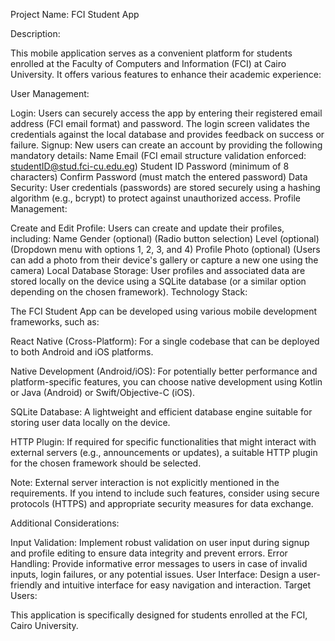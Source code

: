 Project Name: FCI Student App

Description:

This mobile application serves as a convenient platform for students enrolled at the Faculty of Computers and Information (FCI) at Cairo University. It offers various features to enhance their academic experience:

User Management:

Login: Users can securely access the app by entering their registered email address (FCI email format) and password. The login screen validates the credentials against the local database and provides feedback on success or failure.
Signup: New users can create an account by providing the following mandatory details:
Name
Email (FCI email structure validation enforced: studentID@stud.fci-cu.edu.eg)
Student ID
Password (minimum of 8 characters)
Confirm Password (must match the entered password)
Data Security: User credentials (passwords) are stored securely using a hashing algorithm (e.g., bcrypt) to protect against unauthorized access.
Profile Management:

Create and Edit Profile: Users can create and update their profiles, including:
Name
Gender (optional) (Radio button selection)
Level (optional) (Dropdown menu with options 1, 2, 3, and 4)
Profile Photo (optional) (Users can add a photo from their device's gallery or capture a new one using the camera)
Local Database Storage: User profiles and associated data are stored locally on the device using a SQLite database (or a similar option depending on the chosen framework).
Technology Stack:

The FCI Student App can be developed using various mobile development frameworks, such as:

React Native (Cross-Platform): For a single codebase that can be deployed to both Android and iOS platforms.

Native Development (Android/iOS): For potentially better performance and platform-specific features, you can choose native development using Kotlin or Java (Android) or Swift/Objective-C (iOS).

SQLite Database: A lightweight and efficient database engine suitable for storing user data locally on the device.

HTTP Plugin: If required for specific functionalities that might interact with external servers (e.g., announcements or updates), a suitable HTTP plugin for the chosen framework should be selected.

Note: External server interaction is not explicitly mentioned in the requirements. If you intend to include such features, consider using secure protocols (HTTPS) and appropriate security measures for data exchange.

Additional Considerations:

Input Validation: Implement robust validation on user input during signup and profile editing to ensure data integrity and prevent errors.
Error Handling: Provide informative error messages to users in case of invalid inputs, login failures, or any potential issues.
User Interface: Design a user-friendly and intuitive interface for easy navigation and interaction.
Target Users:

This application is specifically designed for students enrolled at the FCI, Cairo University.

